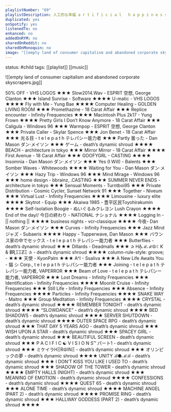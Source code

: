 ```yaml
---
playlistNumber: "69"
playlistDescription: 人工的な幸福 a r t i f i c i a l   h a p p i n e s s
duplicated: yes
onSpotify: yes
listenedTo: no
enhanced: no
addedOnRYM: no
sharedOnReddit: no
sharedOnMonoquin: no
image: "[[empty land of consumer capitalism and abandoned corporate skyscrapers.jpg]]"
---
```

status: #child 
tags: [[playlist]] [[music]] 


![[empty land of consumer capitalism and abandoned corporate skyscrapers.jpg]]

50% OFF - VHS LOGOS ★★★
Slow2014.Wav - ESPRIT 空想, George Clanton ★★★
Island Sunrise - Software ★★★★
U-matic - VHS LOGOS ★★★★
Fly with Me - Yung Bae ★★★★
Computer Healing - GOLDEN LIVING ROOM ★★★
Promethazine - 18 Carat Affair ★★★
Replice encounter - Infinity Frequencies ★★★★
Macintosh Plus 2k17 -  Yung Frown ★★★★
Pretty Girls I Don’t Know Anymore - 18 Carat Affair ★★★
Caligula - Windows 96 ★★★
Warmpop - ESPRIT 空想, George Clanton ★★★
Private Caller - Skylar Spence ★★★
Jon Benet - 18 Carat Affair ★★★
光る目 - t e l e p a t h テレパシー能力者 ★★★
Partly 曇った - Dan Mason ダン·メイソン ★★★
ゲーム - death’s dynamic shroud ★★★★
BEACH - architecture in tokyo ★★★
Mirror Mirror - 18 Carat Affair ★★★★
First Avenue - 18 Carat Affair ★★★
GOOFYGRL - CASTING ★★★★
Insomnia - Dan Mason ダン·メイソン ★★★
Yes (I Will) - Balents ★★★
Somber Waves - Whitewoods ★★★★
Waiting for You - Dan Mason ダン·メイソン ★★★
Hazy Trip - Windows 96 ★★★
Mind Mirage - Windows 96 ★★★
home design - bbrainz, .CASTING ★★★
SUMMER NEVER ENDS - architecture in tokyo ★★★
Sensual Moments - Turntboi95 ★★★
Private Distribution - Cosmic Cycler, Sunset Network 91 ★★★
Together - Niveum ★★★
Virtual Lust - Infinity Frequencies ★★★★
Limousine - luxury elite ★★★★
Skytrot - Equip ★★★
Akaiwa 1985 - 豊平区民Toyohirakumin ★★★★
Self-Isolation Boogie - ぬいぐるみクレヨン Lush Crayon ★★★★
End of the day// 今日の終わり - NATIONAL ナショナル ★★★★
Logging In - || nothing || ★★★★
business nights - vcr-classique ★★★★
今夜- Dan Mason ダン·メイソン ★★★
Curves - Infinity Frequencies ★★★
Jazz Mind ジャズ - Subaeris ★★★★
Happy - Tupperwave, Dan Mason ★★★
バウンス家の中でセックス - t e l e p a t h テレパシー能力者 ★★★
Butterflies - death’s dynamic shroud ★★★
Dillards - Deadmalls ★★★
✰ HḀℳℳ☮☾Ƙ & ฿ƦΞΞƵΞ ✰ - death’s dynamic shroud ★★★★
column-rule-style: groove; - </body> ★★★
天使 - KyonPalm ★★★
A^I - Ssaliva ★★★
A New Life Awaits You - 猫 シ Corp., t e l e p a t h テレパシー能力者 ★★★
Joining - t e l e p a t h テレパシー能力者, VAPERROR ★★★
Beam of Love - t e l e p a t h テレパシー能力者, VAPERROR ★★★
Lost Dreams - Infinity Frequencies ★★★
Identification - Infinity Frequencies ★★★★
Moonlit Cruise - Infinity Frequencies ★★★
Still Life - Infinity Frequencies ★★★
Absence - Infinity Frequencies ★★★★
Particles - Infinity Frequencies ★★★★
SNAKE WAY - Maitro ★★★
Group Meditation - Infinity Frequencies ★★★★
CRYSTAL - death’s dynamic shroud ★★★★
REMEMBER TONIGHT - death’s dynamic shroud ★★★★
“SLOWDANCE” - death’s dynamic shroud ★★★★
BED SHADOWS - death’s dynamic shroud ★★★★
SERVER SHUTDOWN - death’s dynamic shroud ★★★★
OUTER SPACE RPG - death’s dynamic shroud ★★★
THAT DAY 5 YEARS AGO - death’s dynamic shroud ★★★
WISH UPON A STAR - death’s dynamic shroud ★★★
SPACEY GIRL - death’s dynamic shroud ★★★
BEAUTIFUL SCREEN - death’s dynamic shroud ★★★
P A C I F I C ☯ V I S I O N S™ パート1 - death’s dynamic shroud ★★★
ミケイラHΞR☮INΞ - death’s dynamic shroud ★★★
オリンピックの夢 - death’s dynamic shroud ★★★★
UNITY ℬ⚈ℳℬ - death’s dynamic shroud ★★★
I DON’T KISS YOU LIKE I USED TO - death’s dynamic shroud ★★★
SHADOW OF THE TOWER - death’s dynamic shroud ★★★★
EMPTY HALLS (NIGHT) - death’s dynamic shroud ★★★
MEANING OF EMOTION - death’s dynamic shroud ★★★★
CONFESSIONS - death’s dynamic shroud ★★★★
QUEST 65 - death’s dynamic shroud ★★★
ALONE TIME - death’s dynamic shroud ★★★★
MACHINE ANGEL (PART 2) - death’s dynamic shroud ★★★★
PROMISE RING - death’s dynamic shroud ★★★
HALLWAY GODDESS (PART 2) - death’s dynamic shroud ★★★★
